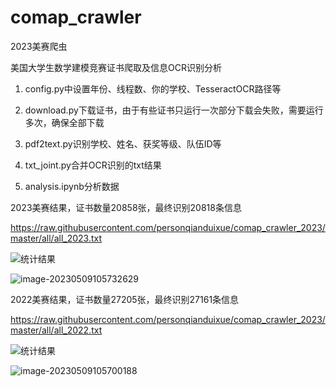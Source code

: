 # comap_crawler
2023美赛爬虫

美国大学生数学建模竞赛证书爬取及信息OCR识别分析

1. config.py中设置年份、线程数、你的学校、TesseractOCR路径等

2. download.py下载证书，由于有些证书只运行一次部分下载会失败，需要运行多次，确保全部下载

3. pdf2text.py识别学校、姓名、获奖等级、队伍ID等
4. txt_joint.py合并OCR识别的txt结果
5. analysis.ipynb分析数据

2023美赛结果，证书数量20858张，最终识别20818条信息

https://raw.githubusercontent.com/personqianduixue/comap_crawler_2023/master/all/all_2023.txt

![统计结果](https://cdn.jsdelivr.net/gh/personqianduixue/picbed/img202305091055579.png)

![image-20230509105732629](https://cdn.jsdelivr.net/gh/personqianduixue/picbed/img202305091057649.png)

2022美赛结果，证书数量27205张，最终识别27161条信息

https://raw.githubusercontent.com/personqianduixue/comap_crawler_2023/master/all/all_2022.txt

![统计结果](https://cdn.jsdelivr.net/gh/personqianduixue/picbed/img202305091056671.png)

![image-20230509105700188](https://cdn.jsdelivr.net/gh/personqianduixue/picbed/img202305091057210.png)
